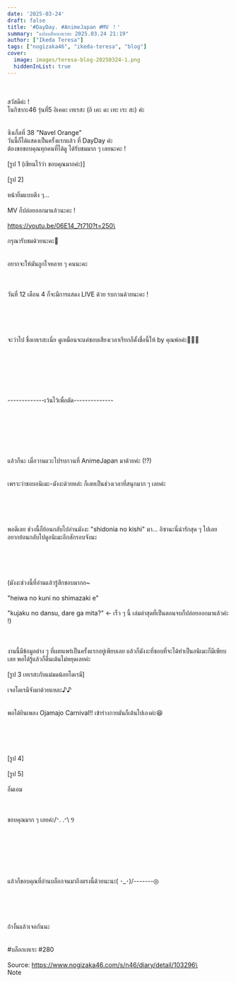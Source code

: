 ```yaml
---
date: '2025-03-24'
draft: false
title: '#DayDay. #AnimeJapan #MV ！'
summary: "แปลบล็อกเทเรสะ 2025.03.24 21:19"
author: ["Ikeda Teresa"]
tags: ["nogizaka46", "ikeda-teresa", "blog"]
cover:
  image: images/teresa-blog-20250324-1.png
  hiddenInList: true
---
```


\
\
สวัสดีค่ะ !\
โนกิซากะ46 รุ่นที่5 อิเคดะ เทเรสะ (อิ เคะ ดะ เทะ เระ สะ) ค่ะ\
\
\
ซิงเกิ้ลที่ 38 "Navel Orange"\
วันนี้ก็ได้แสดงเป็นครั้งแรกแล้ว ที่ DayDay ค่ะ\
ต้องขอขอบคุณทุกคนที่ได้ดู ได้รับชมมาก ๆ เลยนะคะ !\
\
[รูป 1 (เขียนไว้ว่า ขอบคุณมากค่ะ)]\
\
[รูป 2]\
\
หน้ายิ้มแบบตึง ๆ...\
\
MV ก็ปล่อยออกมาแล้วนะคะ !
\
\
https://youtu.be/06E14_7t710?t=250\
\
\
กรุณารับชมด้วยนะคะ🍊\
\
\
อยากจะให้มันถูกใจหลาย ๆ คนนะคะ\
\
\
\
วันที่ 12 เดือน 4 ก็จะมีการแสดง LIVE ด้วย รบกวนด้วยนะคะ !\
\
\
\
\
\
จะว่าไป ชื่อเทเรสะเนี่ย ดูเหมือนจะแค่ชอบเสียงเวลาเรียกก็ตั้งชื่อนี้ให้ by คุณพ่อค่ะ👻👻👻\
\
\
\
\
\
\
\
-------------เว้นไว้เพื่อตัด--------------\
\
\
\
\
\
\
\
แล้วก็นะ เมื่อวานแวะไปรบกวนที่ AnimeJapan มาด้วยค่ะ (!?)\
\
\
เพราะว่าชอบอนิเมะ-มังงะด้วยหล่ะ ก็เลยเป็นช่วงเวลาที่สนุกมาก ๆ เลยค่ะ\
\
\
\
\
\
พอดีเลย ช่วงนี้ก็ย้อนกลับไปอ่านมังงะ "shidonia no kishi" มา... อิซานะนี่น่ารักสุด ๆ ไปเลย อยากย้อนกลับไปดูอนิเมะอีกสักรอบจังนะ\
\
\
\
\
\
(มังงะช่วงนี้ที่อ่านแล้วรู้สึกชอบมากก~\
\
"heiwa no kuni no shimazaki e"\
\
"kujaku no dansu, dare ga mita?" <- เร็ว ๆ นี้ เล่มล่าสุดที่เป็นตอนจบก็ปล่อยออกมาแล้วค่ะ !)\
\
\
\
งานนี้มีข้อมูลต่าง ๆ ที่เผยแพร่เป็นครั้งแรกอยู่เพียบเลย แล้วก็มังงะที่ชอบที่จะได้ทำเป็นอนิเมะก็มีเพียบเลย พอได้รู้แล้วก็ตื่นเต้นไม่หยุดเลยค่ะ\
\
[รูป 3 เทเรสะกับแม่มดน้อยโดเรมี]\
\
เจอโดเรมีจังมาด้วยแหละ♪♪\
\
\
พอได้ยินเพลง Ojamajo Carnival!! เข้าร่างกายมันก็เต้นไปเองค่ะ😆\
\
\
\
\
\
[รูป 4]\
\
[รูป 5]\
\
อิ่มเอม\
\
\
\
ขอบคุณมาก ๆ เลยค่ะ/ᐠ. .ᐟ\ Ⳋ\
\
\
\
\
\
\
\
แล้วก็ขอบคุณที่อ่านบล็อกจนมาถึงตรงนี้ด้วยนะนะ( ･_･)/-------◎\
\
\
\
\
\
ถ้างั้นแล้วเจอกันนะ\
\
\
#บล็อกเทเระ #280\
\
Source: https://www.nogizaka46.com/s/n46/diary/detail/103296\
\
Note


